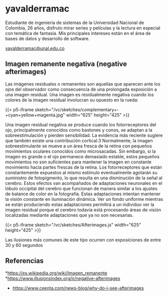 # yavalderramac

Estudiante de ingeniería de sistemas de la Universidad Nacional de Colombia, 26 años, disfruto mirar series y películas y la lectura en especial con temática de fantasía.  Mis principales intereses están en el área de  bases de datos y desarrollo de software.

yavalderramac@unal.edu.co

## Imagen remanente negativa (negative afterimages)
Las imágenes residuales o remanentes son aquellas que aparecen ante los ojos del observador como consecuencia de una prolongada exposición a una imagen residual.
Una imagen es residualmente negativa cuando los colores de la imagen residual involucran su opuesto en la rueda:

{{< p5-iframe sketch="/vc/sketches/complementary+-+cyan+yellow+magenta.jpg" width="625" height="425" >}}

Una imagen residual negativa se produce cuando los fotorreceptores del ojo, principalmente conocidos como bastones y conos, se adaptan a la sobreestimulación y pierden sensibilidad. La evidencia más reciente sugiere que también existe una contribución cortical.3 Normalmente, la imagen sobreestimulante se mueve a un área fresca de la retina con pequeños movimientos oculares conocidos como microsacadas. Sin embargo, si la imagen es grande o el ojo permanece demasiado estable, estos pequeños movimientos no son suficientes para mantener la imagen en constante movimiento hacia partes frescas de la retina. 
Los fotorreceptores que están constantemente expuestos al mismo estímulo eventualmente agotarán su suministro de fotopigmento, lo que resulta en una disminución de la señal al cerebro. Estos efectos van acompañados de adaptaciones neuronales en el lóbulo occipital del cerebro que funcionan de manera similar a los ajustes de balance de color en la fotografía. Estas adaptaciones intentan mantener la visión constante en iluminación dinámica. Ver un fondo uniforme mientras se están produciendo estas adaptaciones permitirá a un individuo ver la imagen residual porque el cerebro todavía está procesando áreas de visión localizadas mediante adaptaciones que ya no son necesarias. 


{{< p5-iframe sketch="/vc/sketches/Afterimages.js" width="625" height="425" >}}

Las ilusiones más comunes de este tipo ocurren con exposiciones de entre 30 y 60 segundos

## Referencias

*https://es.wikipedia.org/wiki/Imagen_remanente
*https://www.illusionsindex.org/ir/negative-afterimages
* https://www.ceenta.com/news-blog/why-do-i-see-afterimages

